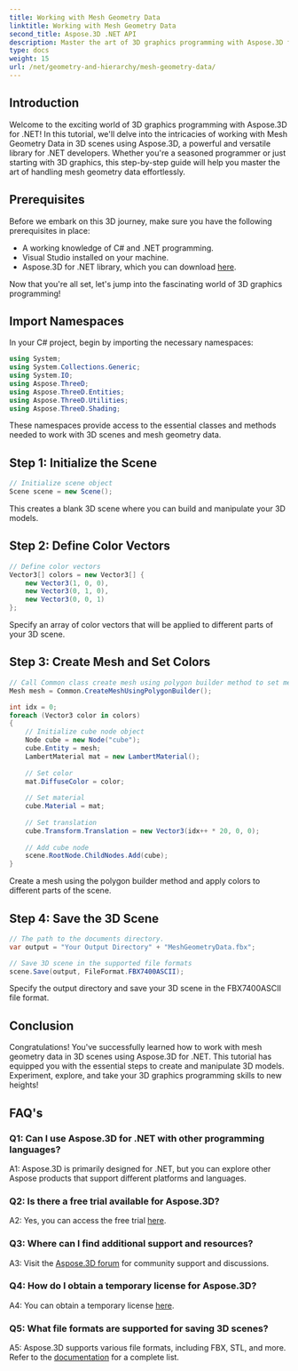 ```yaml
---
title: Working with Mesh Geometry Data 
linktitle: Working with Mesh Geometry Data 
second_title: Aspose.3D .NET API
description: Master the art of 3D graphics programming with Aspose.3D for .NET. Create, manipulate, and save stunning 3D scenes effortlessly.
type: docs
weight: 15
url: /net/geometry-and-hierarchy/mesh-geometry-data/
---
```

## Introduction

Welcome to the exciting world of 3D graphics programming with Aspose.3D for .NET! In this tutorial, we'll delve into the intricacies of working with Mesh Geometry Data in 3D scenes using Aspose.3D, a powerful and versatile library for .NET developers. Whether you're a seasoned programmer or just starting with 3D graphics, this step-by-step guide will help you master the art of handling mesh geometry data effortlessly.

## Prerequisites

Before we embark on this 3D journey, make sure you have the following prerequisites in place:

- A working knowledge of C# and .NET programming.
- Visual Studio installed on your machine.
- Aspose.3D for .NET library, which you can download [here](https://releases.aspose.com/3d/net/).

Now that you're all set, let's jump into the fascinating world of 3D graphics programming!

## Import Namespaces

In your C# project, begin by importing the necessary namespaces:

```csharp
using System;
using System.Collections.Generic;
using System.IO;
using Aspose.ThreeD;
using Aspose.ThreeD.Entities;
using Aspose.ThreeD.Utilities;
using Aspose.ThreeD.Shading;
```

These namespaces provide access to the essential classes and methods needed to work with 3D scenes and mesh geometry data.

## Step 1: Initialize the Scene

```csharp
// Initialize scene object
Scene scene = new Scene();
```

This creates a blank 3D scene where you can build and manipulate your 3D models.

## Step 2: Define Color Vectors

```csharp
// Define color vectors
Vector3[] colors = new Vector3[] {
    new Vector3(1, 0, 0),
    new Vector3(0, 1, 0),
    new Vector3(0, 0, 1)
};
```

Specify an array of color vectors that will be applied to different parts of your 3D scene.

## Step 3: Create Mesh and Set Colors

```csharp
// Call Common class create mesh using polygon builder method to set mesh instance
Mesh mesh = Common.CreateMeshUsingPolygonBuilder();

int idx = 0;
foreach (Vector3 color in colors)
{
    // Initialize cube node object
    Node cube = new Node("cube");
    cube.Entity = mesh;
    LambertMaterial mat = new LambertMaterial();
    
    // Set color
    mat.DiffuseColor = color;
    
    // Set material
    cube.Material = mat;
    
    // Set translation
    cube.Transform.Translation = new Vector3(idx++ * 20, 0, 0);
    
    // Add cube node
    scene.RootNode.ChildNodes.Add(cube);
}
```

Create a mesh using the polygon builder method and apply colors to different parts of the scene.

## Step 4: Save the 3D Scene

```csharp
// The path to the documents directory.
var output = "Your Output Directory" + "MeshGeometryData.fbx";

// Save 3D scene in the supported file formats
scene.Save(output, FileFormat.FBX7400ASCII);
```

Specify the output directory and save your 3D scene in the FBX7400ASCII file format.

## Conclusion

Congratulations! You've successfully learned how to work with mesh geometry data in 3D scenes using Aspose.3D for .NET. This tutorial has equipped you with the essential steps to create and manipulate 3D models. Experiment, explore, and take your 3D graphics programming skills to new heights!

## FAQ's

### Q1: Can I use Aspose.3D for .NET with other programming languages?

A1: Aspose.3D is primarily designed for .NET, but you can explore other Aspose products that support different platforms and languages.

### Q2: Is there a free trial available for Aspose.3D?

A2: Yes, you can access the free trial [here](https://releases.aspose.com/).

### Q3: Where can I find additional support and resources?

A3: Visit the [Aspose.3D forum](https://forum.aspose.com/c/3d/18) for community support and discussions.

### Q4: How do I obtain a temporary license for Aspose.3D?

A4: You can obtain a temporary license [here](https://purchase.aspose.com/temporary-license/).

### Q5: What file formats are supported for saving 3D scenes?

A5: Aspose.3D supports various file formats, including FBX, STL, and more. Refer to the [documentation](https://reference.aspose.com/3d/net/) for a complete list.
